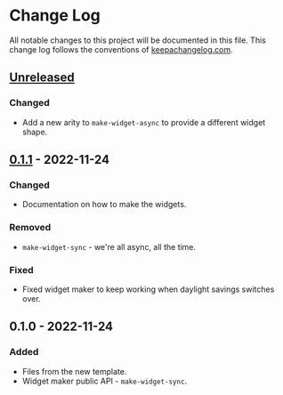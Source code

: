 # Change Log
All notable changes to this project will be documented in this file. This change log follows the conventions of [keepachangelog.com](http://keepachangelog.com/).

## [Unreleased]
### Changed
- Add a new arity to `make-widget-async` to provide a different widget shape.

## [0.1.1] - 2022-11-24
### Changed
- Documentation on how to make the widgets.

### Removed
- `make-widget-sync` - we're all async, all the time.

### Fixed
- Fixed widget maker to keep working when daylight savings switches over.

## 0.1.0 - 2022-11-24
### Added
- Files from the new template.
- Widget maker public API - `make-widget-sync`.

[Unreleased]: https://github.com/your-name/todos/compare/0.1.1...HEAD
[0.1.1]: https://github.com/your-name/todos/compare/0.1.0...0.1.1
